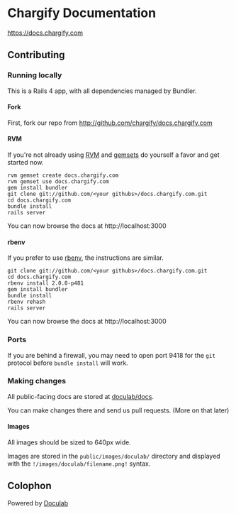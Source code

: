 Chargify Documentation
======================

<https://docs.chargify.com>

Contributing
------------

### Running locally

This is a Rails 4 app, with all dependencies managed by Bundler.  

#### Fork

First, fork our repo from <http://github.com/chargify/docs.chargify.com>

#### RVM

If you're not already using [RVM](http://rvm.beginrescueend.com/) and [gemsets](http://rvm.beginrescueend.com/gemsets/) do yourself a favor and get started now.

    rvm gemset create docs.chargify.com
    rvm gemset use docs.chargify.com
    gem install bundler
    git clone git://github.com/<your githubs>/docs.chargify.com.git
    cd docs.chargify.com
    bundle install
    rails server

You can now browse the docs at http://localhost:3000

#### rbenv

If you prefer to use [rbenv](https://github.com/sstephenson/rbenv), the instructions are similar.

    git clone git://github.com/<your githubs>/docs.chargify.com.git
    cd docs.chargify.com
    rbenv install 2.0.0-p481
    gem install bundler
    bundle install
    rbenv rehash
    rails server
    
You can now browse the docs at http://localhost:3000

### Ports

If you are behind a firewall, you may need to open port 9418 for the <code>git</code> protocol before <code>bundle install</code> will work.

### Making changes

All public-facing docs are stored at [doculab/docs](http://github.com/chargify/docs.chargify.com/tree/master/doculab/docs/).

You can make changes there and send us pull requests.  (More on that later)

#### Images

All images should be sized to 640px wide.

Images are stored in the <code>public/images/doculab/</code> directory and displayed with the <code>!/images/doculab/filename.png!</code> syntax.


Colophon
---------

Powered by [Doculab](https://github.com/chargify/doculab)
